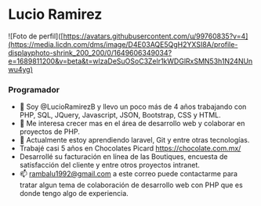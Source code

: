 # Lucio Ramirez
![Foto de perfil]([https://avatars.githubusercontent.com/u/99760835?v=4](https://media.licdn.com/dms/image/D4E03AQE5QgH2YXSI8A/profile-displayphoto-shrink_200_200/0/1649606349034?e=1689811200&v=beta&t=wlzaDeSuOSoC3Zelr1kWDGlRxSMN53h1N24NUnwu4yg)
### Programador
- 👋 Soy @LucioRamirezB  y  llevo un poco más de 4 años trabajando con PHP, SQL, JQuery, Javascript, JSON, Bootstrap, CSS y HTML.
- 👀 Me interesa crecer mas en el área de desarrollo web y colaborar en proyectos de PHP.
- 🌱 Actualmente estoy aprendiendo  laravel,  Git y entre otras tecnologías.
- Trabajé casi 5 años en Chocolates Picard  https://chocolate.com.mx/
-  Desarrollé  su facturación en línea de las Boutiques,  encuesta de satisfacción del cliente y entre otros proyectos intranet.
- 📫 rambalu1992@gmail.com a este correo puede contactarme para tratar algun tema de colaboración de desarrollo web con PHP que es donde tengo algo de experiencia.

<!---
LucioRamirezB/LucioRamirezB is a ✨ special ✨ repository because its `README.md` (this file) appears on your GitHub profile.
You can click the Preview link to take a look at your changes.
--->
